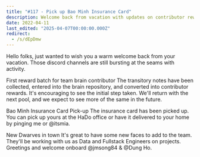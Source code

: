 ```yaml
---
title: "#117 - Pick up Bao Minh Insurance Card"
description: Welcome back from vacation with updates on contributor rewards, insurance card pick-up, and new Data and Fullstack Engineers joining the team.
date: 2022-04-11
last_edited: "2025-04-07T00:00:00.000Z"
redirect:
  - /s/dEpDmw
---
```


Hello folks, just wanted to wish you a warm welcome back from your vacation. Those discord channels are still bursting at the seams with activity.

First reward batch for team brain contributor
The transitory notes have been collected, entered into the brain repository, and converted into contributor rewards. It's encouraging to see the initial step taken. We'll return with the next pool, and we expect to see more of the same in the future.

Bao Minh Insurance Card Pick-up
The insurance card has been picked up. You can pick up yours at the HaDo office or have it delivered to your home by pinging me or @itsmia.

New Dwarves in town
It's great to have some new faces to add to the team. They'll be working with us as Data and Fullstack Engineers on projects. Greetings and welcome onboard @jmsong84 & @Dung Ho.
